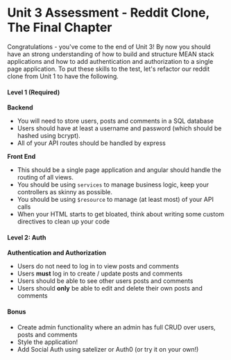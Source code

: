 # Unit 3 Assessment - Reddit Clone, The Final Chapter

Congratulations - you've come to the end of Unit 3! By now you should have an strong understanding of how to build and structure MEAN stack applications and how to add authentication and authorization to a single page application. To put these skills to the test, let's refactor our reddit clone from Unit 1 to have the following.

#### Level 1 (Required)

**Backend**
- You will need to store users, posts and comments in a SQL database
- Users should have at least a username and password (which should be hashed using bcrypt).
- All of your API routes should be handled by express 

**Front End**
- This should be a single page application and angular should handle the routing of all views. 
- You should be using `services` to manage business logic, keep your controllers as skinny as possible.
- You should be using `$resource` to manage (at least most) of your API calls 
- When your HTML starts to get bloated, think about writing some custom directives to clean up your code

#### Level 2: Auth

**Authentication and Authorization**

- Users do not need to log in to view posts and comments
- Users **must** log in to create / update posts and comments
- Users should be able to see other users posts and comments
- Users should **only** be able to edit and delete their own posts and comments

#### Bonus

- Create admin functionality where an admin has full CRUD over users, posts and comments
- Style the application!
- Add Social Auth using satelizer or Auth0 (or try it on your own!) 
